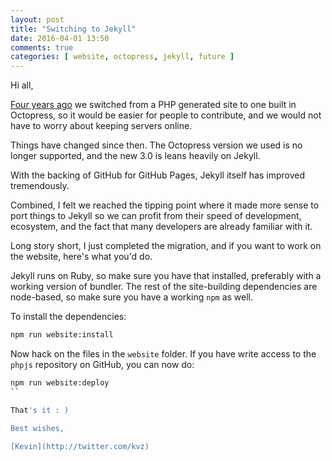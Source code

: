 ```yaml
---
layout: post
title: "Switching to Jekyll"
date: 2016-04-01 13:50
comments: true
categories: [ website, octopress, jekyll, future ]
---
```


Hi all,

[Four years ago](http://phpjs.org/blog/2012/09/26/new-site/) we switched from a PHP generated site to 
one built in Octopress, so it would be easier for people to contribute, and we would not have to worry
about keeping servers online.

Things have changed since then. The Octopress version we used is no longer supported, and the new
3.0 is leans heavily on Jekyll.

With the backing of GitHub for GitHub Pages, Jekyll itself has improved tremendously. 

Combined, I felt we reached the tipping point where it made more sense to port things to Jekyll
so we can profit from their speed of development, ecosystem, and the fact that many developers
are already familiar with it.

Long story short, I just completed the migration, and if you want to work on the website, here's
what you'd do.

Jekyll runs on Ruby, so make sure you have that installed, preferably with a working version of bundler. The rest of the site-building dependencies are node-based, so make sure you have a working `npm` as well.

To install the dependencies:

```bash
npm run website:install
```

Now hack on the files in the `website` folder. If you have write access to the `phpjs` repository on GitHub, you can now do:

```bash
npm run website:deploy
``

That's it : )

Best wishes,

[Kevin](http://twitter.com/kvz)
